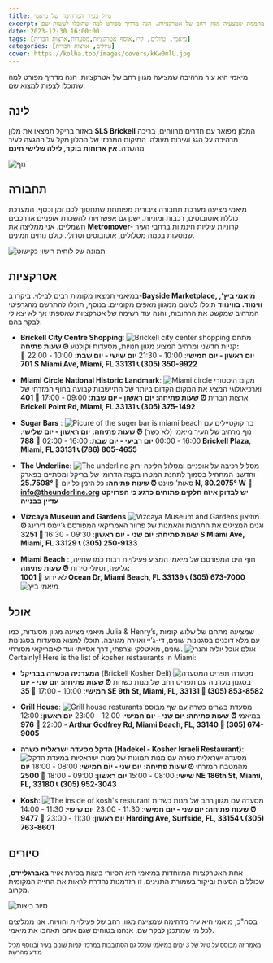 ```yaml
---
title: טיול בעיר המרהיבה של מיאמי
excerpt: מיאמי היא עיר מהממת שמצעיה מגוון רחב של אטרקציות. הנה מדריך מפורט למה שתוכלו לעשות שם.
date: 2023-12-30 16:00:00
tags: [מיאמי, טיולים, קיץ,אוסף אטרקציות,מסעדות,ארצות הברית]
categories: [טיולים, ארצות הברית]
cover: https://kolha.top/images/covers/kKw0mlU.jpg
---
```


מיאמי היא עיר מרהיבה שמציעה מגוון רחב של אטרקציות. הנה מדריך מפורט למה שתוכלו לצפות למצוא שם:

## לינה
 באזור בריקל תמצאו את מלון **SLS Brickell** המלון מפואר עם חדרים מרווחים, בריכה מרהיבה על הגג ושירות מעולה. המיקום המרכזי של המלון מקל על ההגעה לעיר מהשדה.
**אין ארוחות בוקר, לילה שלישי חינם**

![נוף](https://kolha.top/images/b1n1MDX/view-of-sea-in-miami.webp)

## תחבורה
 מיאמי מציעה מערכת תחבורה ציבורית מפותחת שתחסוך לכם זמן וכסף. המערכת כוללת אוטובוסים, רכבות ומוניות. ישנן גם אפשרויות להשכרת אופניים או רכבים חשמליים.
אני ממליצה את **Metromover**- קרוניות עיליות חינמיות ברחבי העיר שנוסעות בכמה מסלולים, אוטובוסים וטרולי. כולם נוחים וזמינים.

![תמונה של לוחית רישוי כקישוט](https://kolha.top/images/vvjdJtG/image-of-a-decorative-plate-kolhatop.webp)

## אטרקציות
במיאמי תמצאו מקומות רבים לבילוי. ביקרו ב-**Bayside Marketplace, מיאמי ביץ’, ווינווד. בווינווד** תוכלו לטעום ממגוון מאפים מקומיים. בנוסף, תוכלו להתרשם מהגרפיטי המרהיב שמקשט את הרחובות, והנה עוד רשימה של אטרקציות שאספתי אך לא יצא לי לבקר בהם:
-   **Brickell City Centre Shopping**:
![Brickell city center shopping](https://kolha.top/images/Vm51gnW/brickell-city-center-shoppi.jpg)
מתחם קניות חדשני ומרהיב המציע מגוון חנויות, מסעדות וקולנוע
**⏰ שעות פתיחה:**  
**יום ראשון - יום חמישי**: 10:00 - 21:30
**יום שישי - יום שבת**: 10:00 - 22:00 
**📍 701 S Miami Ave, Miami, FL 33131 
📞 (305) 350-9922**
    
-   **Miami Circle National Historic Landmark**:
![Miami circle](https://kolha.top/images/dg36G8D/miami-circle.png)
מקום היסטורי וארכיאולוגי המציג את המקום הקדום ביותר של התיישבות קבועה בחוף המזרחי של ארצות הברית
 **⏰ שעות פתיחה:** 
**יום ראשון - יום שבת**: 09:00 - 17:00
 **📍 401 Brickell Point Rd, Miami, FL 33131
📞 (305) 375-1492**
    
-   **Sugar Bars** :
![Picure of the suger bar is miami beach](https://kolha.top/images/r6LMy7N/sugar-brickell-kolhatop.jpg)
בר קוקטיילים עם נוף מרהיב של העיר מיאמי (לא כשר)
**⏰ שעות פתיחה:** 
 **יום ראשון - יום שלישי**: 16:00 - 00:00 
 **יום רביעי - יום שבת**: 16:00 - 02:00
 **📍 788 Brickell Plaza, Miami, FL 33131 
 📞 (786) 805-4655**
    
-   **The Underline**:
![The underline](https://kolha.top/images/GsBhyfp/the-under-line.png)
מסלול רכיבה על אופניים ומסלול הליכה ירוק וחדשני המתחיל בסמוך לתחנת המטרו בקצה הדרומי של בריקל ומסתיים בפארק סאות’ פוינט
 **⏰ שעות פתיחה:**  כל הזמן כל יום 
**📍 25.7508° N, 80.2075° W 
📧 info@theunderline.org**
    **יש לבדוק איזה חלקים פתוחים כרגע כי הפרויקט עדיין בבנייה**
-   **Vizcaya Museum and Gardens**
![Vizcaya Museum and Gardens](https://kolha.top/images/sQvHcrH/vizcaya-museum-and-gardens.png)
מוזיאון וגנים המציגים את התרבות והאמנות של פרוור האמריקאי המפורסם ג’יימס דירינג
**⏰ שעות פתיחה:**
**יום שני - יום ראשון**: 09:30 - 16:30 
**📍 3251 S Miami Ave, Miami, FL 33129 
📞 (305) 250-9133**

-   **Miami Beach** :
חוף הים המפורסם של מיאמי המציע פעילויות רבות כמו שחייה, גלישה, וטיולי סירות
**⏰ שעות פתיחה:**  
לא ידוע 
**📍 1001 Ocean Dr, Miami Beach, FL 33139
📞 (305) 673-7000**
![מיאמי ביץ](https://kolha.top/images/ZG2nRdK/picture-of-miami-beach-kolhatop.webp)

## אוכל
 מיאמי מציעה מגוון מסעדות, כמו Julia & Henry’s, שמציעה מתחם של שלוש קומות עם מלא דוכנים בסגנונות שונים, די-ג’יי ואוירה מגניבה. תוכלו למצוא מסעדות בסגנונות שונים, מאיטלקי וצרפתי, דרך אסייתי ועד לאמריקאי מסורתי.
![אולם אוכל יוליה והנרי](https://kolha.top/images/4Y6cgXr/Julia-Henry-Food-Hall-in-Miami-kolhatop.jpg)
Certainly! Here is the list of kosher restaurants in Miami:

-   **המעדניה הכשרה בבריקל** (Brickell Kosher Deli)
![תפריט המסעדה](https://kolha.top/images/h2DY7KZ/menu-Brickell-Kosher-Deli.jpg)
מסעדה בסגנון מעדניה עם תפריט רחב של מנות כשרות
**⏰ שעות פתיחה:** 
**יום שני - יום חמישי**: 10:00 - 17:00 
**📍 35 SE 9th St, Miami, FL, 33131 
📧 (305) 853-8582**
    
-   **Grill House**:
![Grill house resturants](https://kolha.top/images/t8MFvdD/grill-house-outsides.png)
מסעדת בשרים כשרה עם שף מבוסס במיאמי
**⏰ שעות פתיחה:**
 **יום שני - יום חמישי**: 12:00 - 23:00
 **יום ראשון**: 12:00 - 22:00 
 **📍 976 Arthur Godfrey Rd, Miami Beach, FL, 33140 
 📧 (305) 674-9005**
    
-  **הדקל מסעדה ישראלית כשרה (Hadekel - Kosher Israeli Restaurant)**:
![תמונות של מנות ישראליות במעדת הדקל](https://kolha.top/images/vCWPt8T/the-dekel-food-kolhatop.webp)
מסעדה ישראלית כשרה עם מנות מהמטבח המזרחי
 **⏰ שעות פתיחה:**
**יום שני - יום חמישי**: 08:00 - 18:00 
**יום שישי**: 08:00 - 15:00 
**יום ראשון**: 09:00 - 18:00 
**📍 2500 NE 186th St, Miami, FL, 33180 
📞 (305) 952-3043**
    
-   **Kosh**:
![The inside of kosh's resturant](https://kolha.top/images/xYYTdXP/kosh-resturant-insides.png)
 מסעדה עם מגוון רחב של מנות כשרות
 **⏰ שעות פתיחה:** 
 **יום שני - יום חמישי**: 11:30 - 23:00 
 **יום שישי**: 11:30 - 14:00
 **יום ראשון**: 11:30 - 23:00 
 **📍 9477 Harding Ave, Surfside, FL, 33154 📞 (305) 763-8601**

## סיורים
 אחת האטרקציות המיוחדות במיאמי היא הסיורי ביצות בסירת אויר **באברגליידס**, שכוללים הסעות וביקור בשמורת התנינים. זו הזדמנות נהדרת לראות את החייה המקומית מקרוב.

![סיור ביצות](https://kolha.top/images/dGH358c/cave-in-miami-kolhatop.webp)

בסה"כ, מיאמי היא עיר מדהימה שמציעה מגוון רחב של פעילויות וחוויות. אנו ממליצים לכל מי שמתכנן לבקר שם. אנחנו בטוחים שגם אתם תאהבו את מיאמי. 

<small>מאמר זה מבוסס על טיול של 3 ימים במיאמי שכלל גם הסתובבות במרכזי קניות שונים בעיר ובנוסף מכיל מידע מהרשת</small>